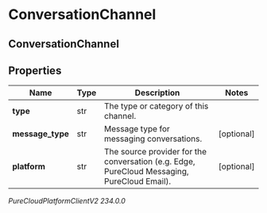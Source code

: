 # ConversationChannel

## ConversationChannel

## Properties

|Name | Type | Description | Notes|
|------------ | ------------- | ------------- | -------------|
| **type** | str | The type or category of this channel. | |
| **message_type** | str | Message type for messaging conversations. | [optional] |
| **platform** | str | The source provider for the conversation (e.g. Edge, PureCloud Messaging, PureCloud Email). | [optional] |



_PureCloudPlatformClientV2 234.0.0_
